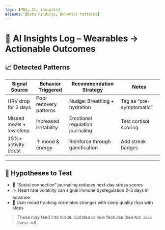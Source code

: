 ```yaml
---
tags: [MBI, AI, insights]
aliases: [Data Findings, Behavior Patterns]
---
```


# 🧠 AI Insights Log – Wearables → Actionable Outcomes

## 📈 Detected Patterns

| Signal Source      | Behavior Triggered        | Recommendation Strategy         | Notes                     |
|--------------------|---------------------------|----------------------------------|---------------------------|
| HRV drop for 3 days| Poor recovery patterns     | Nudge: Breathing + hydration     | Tag as “pre-symptomatic”  |
| Missed meals + low sleep | Increased irritability | Emotional regulation journaling | Test cortisol scoring     |
| 15%+ activity boost | ↑ mood & energy           | Reinforce through gamification  | Add streak badges         |

---

## 🧪 Hypotheses to Test

- 📍 “Social connection” journaling reduces next-day stress scores
- 📉 Heart rate volatility can signal immune dysregulation 2–3 days in advance
- 🧠 User mood tracking correlates stronger with sleep quality than with steps

> These may feed into model updates or new features (see `R&D Idea Queue.md`).
